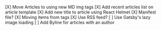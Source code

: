 [X] Move Articles to using new MD img tags
[X] Add recent articles list on article template
[X] Add new title to article using React Helmet
[X] Manifest file?
[X] Moving items from <head> tags
[X] Use RSS feed?
[ ] Use Gatsby's lazy image loading
[ ] Add Byline for articles with an author
